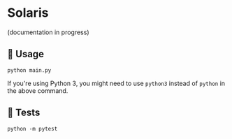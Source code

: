 # Solaris
(documentation in progress)
## 🚀 Usage
```
python main.py
```
If you're using Python 3, you might need to use `python3` instead of `python` in the above command.

## 🧪 Tests
```
python -m pytest
```